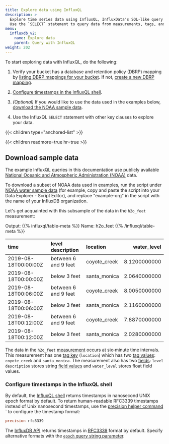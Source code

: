 ```yaml
---
title: Explore data using InfluxQL
description: >
  Explore time series data using InfluxQL, InfluxData's SQL-like query language.
  Use the `SELECT` statement to query data from measurements, tags, and fields.
menu:
  influxdb_v2:
    name: Explore data
    parent: Query with InfluxQL
weight: 202
---
```


To start exploring data with InfluxQL, do the following:

1. Verify your bucket has a database and retention policy (DBRP) mapping by [listing DBRP mappings for your bucket](/influxdb/v2/query-data/influxql/dbrp/#list-dbrp-mappings). If not, [create a new DBRP mapping](/influxdb/v2/query-data/influxql/dbrp/#create-dbrp-mappings).

2. [Configure timestamps in the InfluxQL shell](/influxdb/v2/query-data/influxql/explore-data/time-and-timezone/).

3. _(Optional)_ If you would like to use the data used in the examples below, [download the NOAA sample data](#download-sample-data).

4. Use the InfluxQL `SELECT` statement with other key clauses to explore your data.

{{< children type="anchored-list" >}}

{{< children readmore=true hr=true >}}

## Download sample data

The example InfluxQL queries in this documentation use publicly available [National Oceanic and Atmospheric Administration (NOAA)](https://www.noaa.gov/) data.

To download a subset of NOAA data used in examples, run the script under [NOAA water sample data](/influxdb/v2/reference/sample-data/#noaa-water-sample-data) (for example, copy and paste the script into your Data Explorer - Script Editor), and replace "example-org" in the script with the name of your InfluxDB organization.

Let's get acquainted with this subsample of the data in the `h2o_feet` measurement:

Output:
{{% influxql/table-meta %}}
Name: h2o_feet
{{% /influxql/table-meta %}}

|time | level description | location | water_level |
| :------------------- | :------------------ | :----------------------- |----------------------:|
| 2019-08-18T00:00:00Z | between 6 and 9 feet |coyote_creek   | 8.1200000000 |
| 2019-08-18T00:00:00Z | below 3 feet | santa_monica          | 2.0640000000 |
| 2019-08-18T00:06:00Z | between 6 and 9 feet |	coyote_creek  | 8.0050000000 |
| 2019-08-18T00:06:00Z | below 3 feet|	santa_monica          | 2.1160000000 |
| 2019-08-18T00:12:00Z | between 6 and 9 feet|	coyote_creek  | 7.8870000000 |
| 2019-08-18T00:12:00Z | below 3 feet | santa_monica          | 2.0280000000 |                                     
                                                
The data in the `h2o_feet` [measurement](/influxdb/v2/reference/glossary/#measurement)
occurs at six-minute time intervals.
This measurement has one [tag key](/influxdb/v2/reference/glossary/#tag-key)
(`location`) which has two [tag values](/influxdb/v2/reference/glossary/#tag-value):
`coyote_creek` and `santa_monica`.
The measurement also has two [fields](/influxdb/v2/reference/glossary/#field):
`level description` stores string [field values](/influxdb/v2/reference/glossary/#field-value)
and `water_level` stores float field values.


### Configure timestamps in the InfluxQL shell

By default, the [InfluxQL shell](/influxdb/v2/tools/influxql-shell/) returns timestamps in
nanosecond UNIX epoch format by default.
To return human-readable RFC3339 timestamps instead of Unix nanosecond timestamps,
use the [precision helper command](/influxdb/v2/tools/influxql-shell/#precision) ` to configure
the timestamp format:

```sql
precision rfc3339
```

The [InfluxDB API](/influxdb/v2/reference/api/influxdb-1x/) returns timestamps
in [RFC3339](https://www.ietf.org/rfc/rfc3339.txt) format by default.
Specify alternative formats with the [`epoch` query string parameter](/influxdb/v2/reference/api/influxdb-1x/).
